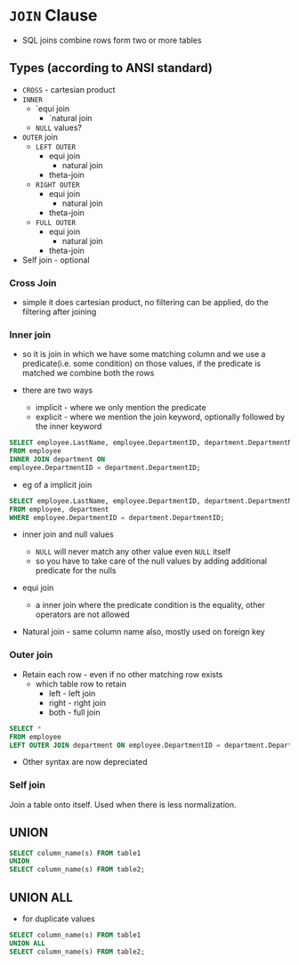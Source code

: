 # `JOIN` Clause

- SQL joins combine rows form two or more tables

## Types (according to ANSI standard)

- `CROSS` - cartesian product
- `INNER`
    - `equi join
        - `natural join
    - `NULL` values?
- `OUTER` join
    - `LEFT OUTER`
        - equi join
            - natural join
        - theta-join
    - `RIGHT OUTER`
        - equi join
            - natural join
        - theta-join
    - `FULL OUTER`
        - equi join
            - natural join
        - theta-join
- Self join - optional

### Cross Join

- simple it does cartesian product, no filtering can be applied,
  do the filtering after joining

### Inner join

- so it is join in which we have some matching column and we use a predicate(i.e. some condition)
  on those values, if the predicate is matched we combine both the rows

- there are two ways
    - implicit - where we only mention the predicate
    - explicit - where we mention the join keyword, optionally followed by the inner keyword

```sql
SELECT employee.LastName, employee.DepartmentID, department.DepartmentName 
FROM employee 
INNER JOIN department ON
employee.DepartmentID = department.DepartmentID;
```

- eg of a implicit join

```sql
SELECT employee.LastName, employee.DepartmentID, department.DepartmentName 
FROM employee, department
WHERE employee.DepartmentID = department.DepartmentID;
```

- inner join and null values
    - `NULL` will never match any other value even `NULL` itself
    - so you have to take care of the null values by adding additional predicate for the nulls

- equi join
    - a inner join where the predicate condition is the equality, other operators are not allowed

- Natural join - same column name also, mostly used on foreign key

### Outer join

- Retain each row - even if no other matching row exists
    - which table row to retain
        - left - left join
        - right - right join
        - both - full join

```sql
SELECT *
FROM employee 
LEFT OUTER JOIN department ON employee.DepartmentID = department.DepartmentID;
```

- Other syntax are now depreciated

### Self join

Join a table onto itself. Used when there is less normalization.

## UNION

```sql
SELECT column_name(s) FROM table1
UNION
SELECT column_name(s) FROM table2;
```

## UNION ALL

- for duplicate values

```sql
SELECT column_name(s) FROM table1
UNION ALL
SELECT column_name(s) FROM table2;
```